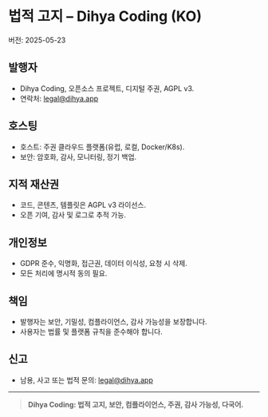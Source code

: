 # 법적 고지 – Dihya Coding (KO)

버전: 2025-05-23

## 발행자
- Dihya Coding, 오픈소스 프로젝트, 디지털 주권, AGPL v3.
- 연락처: legal@dihya.app

## 호스팅
- 호스트: 주권 클라우드 플랫폼(유럽, 로컬, Docker/K8s).
- 보안: 암호화, 감사, 모니터링, 정기 백업.

## 지적 재산권
- 코드, 콘텐츠, 템플릿은 AGPL v3 라이선스.
- 오픈 기여, 감사 및 로그로 추적 가능.

## 개인정보
- GDPR 준수, 익명화, 접근권, 데이터 이식성, 요청 시 삭제.
- 모든 처리에 명시적 동의 필요.

## 책임
- 발행자는 보안, 기밀성, 컴플라이언스, 감사 가능성을 보장합니다.
- 사용자는 법률 및 플랫폼 규칙을 준수해야 합니다.

## 신고
- 남용, 사고 또는 법적 문의: legal@dihya.app

---

> **Dihya Coding: 법적 고지, 보안, 컴플라이언스, 주권, 감사 가능성, 다국어.**
